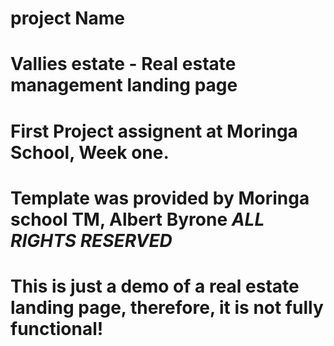 # project Name 

# Vallies estate - Real estate management landing page

# First Project assignent at Moringa School, Week one.
# Template was provided by Moringa school TM, Albert Byrone *ALL RIGHTS RESERVED*

# This is just a demo of a real estate landing page, therefore, it is not fully functional!